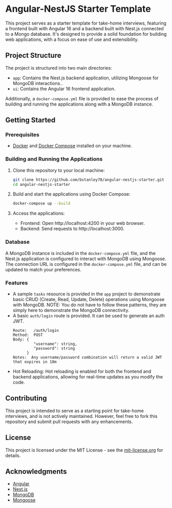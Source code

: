 # Angular-NestJS Starter Template

This project serves as a starter template for take-home interviews, featuring a frontend built with Angular 16 and a backend built with Nest.js connected to a Mongo database. It's designed to provide a solid foundation for building web applications, with a focus on ease of use and extensibility.

## Project Structure

The project is structured into two main directories:

- `app`: Contains the Nest.js backend application, utilizing Mongoose for MongoDB interactions..
- `ui`: Contains the Angular 16 frontend application.

Additionally, a `docker-compose.yml` file is provided to ease the process of building and running the applications along with a MongoDB instance.

## Getting Started

### Prerequisites

- [Docker](https://www.docker.com/get-started) and [Docker Compose](https://docs.docker.com/compose/install/) installed on your machine.

### Building and Running the Applications

1. Clone this repository to your local machine:
   ```bash
   git clone https://github.com/bstanley78/angular-nestjs-starter.git
   cd angular-nestjs-starter
   ```

2. Build and start the applications using Docker Compose:
   ```bash
   docker-compose up --build
   ```

3. Access the applications:
    - Frontend: Open http://localhost:4200 in your web browser.
    - Backend: Send requests to http://localhost:3000.

### Database
A MongoDB instance is included in the `docker-compose.yml` file, and the Nest.js application is configured to interact with MongoDB using Mongoose. The connection URL is configured in the `docker-compose.yml` file, and can be updated to match your preferences.

### Features
- A sample `tasks` resource is provided in the `app` project to demonstrate basic CRUD (Create, Read, Update, Delete) operations using Mongoose with MongoDB.  NOTE: You do not have to follow these patterns, they are simply here to demonstrate the MongoDB connectivity.
- A basic `auth/login` route is provided.  It can be used to generate an auth JWT.
   ```
   Route:   /auth/login
   Method:  POST
   Body: {
            "username": string,
            "password": string
         }
   Notes:  Any username/password combination will return a valid JWT that expires in 10m
   ```
- Hot Reloading: Hot reloading is enabled for both the frontend and backend applications, allowing for real-time updates as you modify the code.

## Contributing
This project is intended to serve as a starting point for take-home interviews, and is not actively maintained. However, feel free to fork this repository and submit pull requests with any enhancements.

## License
This project is licensed under the MIT License - see the [mit-license.org](https://mit-license.org/)  for details.

## Acknowledgments
- [Angular](https://angular.io/)
- [Nest.js](https://nestjs.com/)
- [MongoDB](https://www.mongodb.com/)
- [Mongoose](https://mongoosejs.com/)